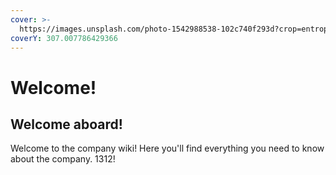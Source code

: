```yaml
---
cover: >-
  https://images.unsplash.com/photo-1542988538-102c740f293d?crop=entropy&cs=tinysrgb&fm=jpg&ixid=MnwxOTcwMjR8MHwxfHNlYXJjaHw0fHxibGFjayUyMGxpdmVzJTIwbWF0dGVyfGVufDB8fHx8MTY1NDY2MjMxMQ&ixlib=rb-1.2.1&q=80
coverY: 307.007786429366
---
```


# Welcome!

## Welcome aboard!

Welcome to the company wiki! Here you'll find everything you need to know about the company. 1312!
